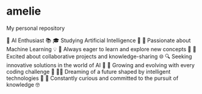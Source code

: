 # amelie
My personal repository

🤖 AI Enthusiast 📚
🎓 Studying Artificial Intelligence 🤖
🌟 Passionate about Machine Learning 💡
📖 Always eager to learn and explore new concepts 🚀
🤝 Excited about collaborative projects and knowledge-sharing 🌐
🔍 Seeking innovative solutions in the world of AI 🌈
🌱 Growing and evolving with every coding challenge 🚀
👩‍💻 Dreaming of a future shaped by intelligent technologies 🌌
🧠 Constantly curious and committed to the pursuit of knowledge 🤓

